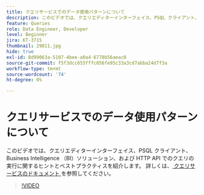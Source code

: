```yaml
---
title: クエリサービスでのデータ使用パターンについて
description: このビデオでは、クエリエディターインターフェイス、PSQL クライアント、Business Intelligence （BI）ソリューション、および HTTP API でのクエリの実行に関するヒントとベストプラクティスを紹介します。
feature: Queries
role: Data Engineer, Developer
level: Beginner
jira: KT-3715
thumbnail: 29811.jpg
hide: true
exl-id: 8d99063a-5107-4bee-a0a4-6778b56aeac0
source-git-commit: f5f3dcc655fffc056fe95c33a3cd7abba24d7f3a
workflow-type: tm+mt
source-wordcount: '74'
ht-degree: 0%

---
```


# クエリサービスでのデータ使用パターンについて

このビデオでは、クエリエディターインターフェイス、PSQL クライアント、Business Intelligence （BI）ソリューション、および HTTP API でのクエリの実行に関するヒントとベストプラクティスを紹介します。 詳しくは、[ クエリサービスのドキュメント ](https://experienceleague.adobe.com/ja/docs/experience-platform/query/home) を参照してください。

>[!VIDEO](https://video.tv.adobe.com/v/35088?learn=on&enablevpops&captions=jpn)
